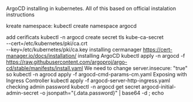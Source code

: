 ArgoCD installing in kubernetes.
All of this based on official instalation instructions

kreate namespace: 
  kubectl create namespace argocd

add cerificats
kubectl -n argocd create secret tls kube-ca-secret \
--cert=/etc/kubernetes/pki/ca.crt \
--key=/etc/kubernetes/pki/ca.key
installing cermanager
https://cert-manager.io/docs/installation/
installing ArgoCD
kubectl apply -n argocd -f https://raw.githubusercontent.com/argoproj/argo-cd/stable/manifests/install.yaml
We need to change server.insecure: "true" so kubectl -n agrocd apply -f argocd-cmd-params-cm.yaml
Exposing with Ingress Controller
kubectl apply -f argocd-server-http-ingress.yaml
checking admin password
kubectl -n argocd get secret argocd-initial-admin-secret -o jsonpath="{.data.password}" | base64 -d ; echo
